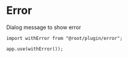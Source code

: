 # Error

Dialog message to show error

```tsx
import withError from "@root/plugin/error";

app.use(withError());
```